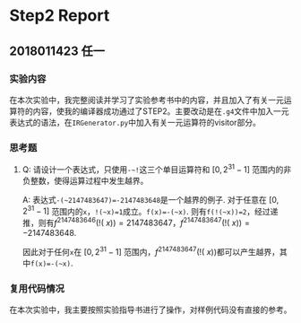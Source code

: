# Step2 Report

## 2018011423 任一

### 实验内容

在本次实验中，我完整阅读并学习了实验参考书中的内容，并且加入了有关一元运算符的内容，使我的编译器成功通过了STEP2。主要改动是在`.g4`文件中加入一元表达式的语法，在`IRGenerator.py`中加入有关一元运算符的visitor部分。



### 思考题

1. Q:  请设计一个表达式，只使用`-~!`这三个单目运算符和 $[0, 2^{31} - 1]$ 范围内的非负整数，使得运算过程中发生越界。

   A: 表达式`-(~2147483647)=-2147483648`是一个越界的例子. 对于任意在 $[0, 2^{31} - 1]$ 范围内的`x`，`!(~x)=1`成立。`f(x)=-(~x)`. 则有`f(!(~x))=2`，经过递推，则有$f^{2147483646}(!(~x))=2147483647$，$f^{2147483647}(!(~x))=-2147483648$. 
   
   因此对于任何`x`在 $[0, 2^{31} - 1]$ 范围内，$f^{2147483647}(!(~x))$都可以产生越界，其中`f(x)=-(~x)`.



### 复用代码情况

在本次实验中，我主要按照实验指导书进行了操作，对样例代码没有直接的参考。


